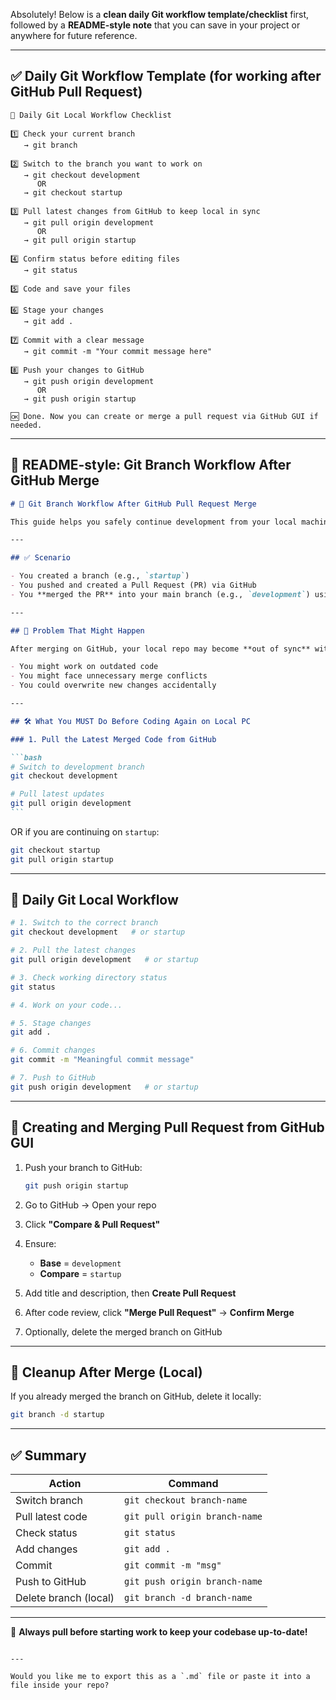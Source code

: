 Absolutely! Below is a **clean daily Git workflow template/checklist** first, followed by a **README-style note** that you can save in your project or anywhere for future reference.

---

## ✅ Daily Git Workflow Template (for working after GitHub Pull Request)

```
📌 Daily Git Local Workflow Checklist

1️⃣ Check your current branch
   → git branch

2️⃣ Switch to the branch you want to work on
   → git checkout development
      OR
   → git checkout startup

3️⃣ Pull latest changes from GitHub to keep local in sync
   → git pull origin development
      OR
   → git pull origin startup

4️⃣ Confirm status before editing files
   → git status

5️⃣ Code and save your files

6️⃣ Stage your changes
   → git add .

7️⃣ Commit with a clear message
   → git commit -m "Your commit message here"

8️⃣ Push your changes to GitHub
   → git push origin development
      OR
   → git push origin startup

🆗 Done. Now you can create or merge a pull request via GitHub GUI if needed.
```

---

## 📘 README-style: Git Branch Workflow After GitHub Merge

````markdown
# 🚀 Git Branch Workflow After GitHub Pull Request Merge

This guide helps you safely continue development from your local machine after merging a branch on GitHub (using Pull Request).

---

## ✅ Scenario

- You created a branch (e.g., `startup`)
- You pushed and created a Pull Request (PR) via GitHub
- You **merged the PR** into your main branch (e.g., `development`) using GitHub GUI

---

## 🧩 Problem That Might Happen

After merging on GitHub, your local repo may become **out of sync** with GitHub.

- You might work on outdated code
- You might face unnecessary merge conflicts
- You could overwrite new changes accidentally

---

## 🛠️ What You MUST Do Before Coding Again on Local PC

### 1. Pull the Latest Merged Code from GitHub

```bash
# Switch to development branch
git checkout development

# Pull latest updates
git pull origin development
```
````

OR if you are continuing on `startup`:

```bash
git checkout startup
git pull origin startup
```

---

## 📅 Daily Git Local Workflow

```bash
# 1. Switch to the correct branch
git checkout development   # or startup

# 2. Pull the latest changes
git pull origin development   # or startup

# 3. Check working directory status
git status

# 4. Work on your code...

# 5. Stage changes
git add .

# 6. Commit changes
git commit -m "Meaningful commit message"

# 7. Push to GitHub
git push origin development   # or startup
```

---

## 🔁 Creating and Merging Pull Request from GitHub GUI

1. Push your branch to GitHub:

   ```bash
   git push origin startup
   ```

2. Go to GitHub → Open your repo

3. Click **"Compare & Pull Request"**

4. Ensure:

   - **Base** = `development`
   - **Compare** = `startup`

5. Add title and description, then **Create Pull Request**

6. After code review, click **"Merge Pull Request"** → **Confirm Merge**

7. Optionally, delete the merged branch on GitHub

---

## 🧹 Cleanup After Merge (Local)

If you already merged the branch on GitHub, delete it locally:

```bash
git branch -d startup
```

---

## ✅ Summary

| Action                | Command                       |
| --------------------- | ----------------------------- |
| Switch branch         | `git checkout branch-name`    |
| Pull latest code      | `git pull origin branch-name` |
| Check status          | `git status`                  |
| Add changes           | `git add .`                   |
| Commit                | `git commit -m "msg"`         |
| Push to GitHub        | `git push origin branch-name` |
| Delete branch (local) | `git branch -d branch-name`   |

---

🧠 **Always pull before starting work to keep your codebase up-to-date!**

```

---

Would you like me to export this as a `.md` file or paste it into a file inside your repo?
```
